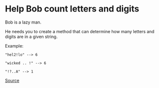 # Help Bob count letters and digits

Bob is a lazy man.

He needs you to create a method that can determine how
many letters and digits are in a given string.

Example:

```text
"hel2!lo" --> 6

"wicked .. !" --> 6

"!?..A" --> 1
```

[Source](https://www.codewars.com/kata/5738f5ea9545204cec000155/train/python)